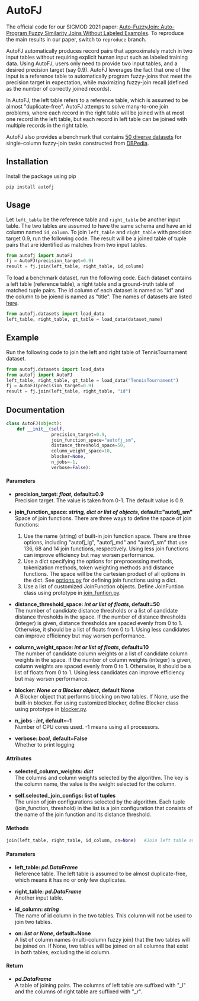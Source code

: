 # AutoFJ

The official code for our SIGMOD 2021 paper: [Auto-FuzzyJoin: Auto-Program Fuzzy Similarity Joins Without Labeled Examples](https://arxiv.org/abs/2103.04489). To reproduce the main results in our paper, switch to `reproduce` branch.

AutoFJ automatically produces record pairs that approximately match in two input
tables without requiring explicit human input such as labeled training data. Using AutoFJ, 
users only need to provide two input tables, and a desired precision target (say 0.9). 
AutoFJ leverages the fact that one of the input is a reference table to 
automatically program fuzzy-joins that meet the precision target in expectation, 
while maximizing fuzzy-join recall (defined as the number of correctly joined records).

In AutoFJ, the left table refers to a reference table, which is assumed to be almost "duplicate-free". AutoFJ attemps to solve many-to-one join problems, where each record in the right table will be joined with at most one record in the left table, but each record in left table can be joined with multiple records in the right table. 

AutoFJ also provides a benchmark that contains [50 diverse datasets](https://github.com/chu-data-lab/AutomaticFuzzyJoin/blob/master/src/autofj/50-single-column-datasets.md) for single-column fuzzy-join tasks constructed from [DBPedia](https://www.dbpedia.org). 

## Installation

Install the package using pip

```
pip install autofj
```

## Usage

Let `left_table` be the reference table and `right_table` be another input table. The two tables are assumed to have the same schema and have an id column named `id_column`. To join `left_table` and `right_table` with
precision target 0.9, run the following code. The result will be a joined table of tuple pairs that are identified as matches from two input tables.
```python
from autofj import AutoFJ
fj = AutoFJ(precision_target=0.9)
result = fj.join(left_table, right_table, id_column)
```

To load a benchmark dataset, run the following code. Each dataset contains a left table (reference table), a right table and a ground-truth table of matched tuple pairs. The id column of each dataset is named as "id" and the column to be joiend is named as "title". The names of datasets are listed [here](https://github.com/chu-data-lab/AutomaticFuzzyJoin/blob/master/src/autofj/50-single-column-datasets.md).
```python
from autofj.datasets import load_data
left_table, right_table, gt_table = load_data(dataset_name)
```
## Example
Run the following code to join the left and right table of TennisTournament dataset.
```python
from autofj.datasets import load_data
from autofj import AutoFJ
left_table, right_table, gt_table = load_data("TennisTournament")
fj = AutoFJ(precision_target=0.9)
result = fj.join(left_table, right_table, "id")
```

## Documentation
```python
class AutoFJ(object):
    def __init__(self,
                 precision_target=0.9,
                 join_function_space="autofj_sm",
                 distance_threshold_space=50,
                 column_weight_space=10,
                 blocker=None,
                 n_jobs=-1,
                 verbose=False):
```

#### Parameters
* **precision_target: *float*, default=0.9**<br />
    Precision target. The value is taken from 0-1. The default value is 0.9.

* **join_function_space: *string, dict or list of objects*, default="autofj_sm"**<br />
    Space of join functions. There are three ways to define the space of join functions:
    1. Use the name (string) of built-in join function space. There are three
    options, including "autofj_lg", "autofj_md" and "autofj_sm" that use
    136, 68 and 14 join functions, respectively. Using less join functions
    can improve efficiency but may worsen performance.
    2. Use a dict specifying the options for preprocessing methods,
    tokenization methods, token weighting methods and distance functions.
    The space will be the cartesian product of all options in the dict.
    See [options.py](https://github.com/chu-data-lab/AutomaticFuzzyJoin/blob/master/src/autofj/join_function_space/options.py) for defining join functions using
    a dict.
    3. Use a list of customized JoinFunction objects. Define JoinFuntion class using prototype in [join_funtion.py](https://github.com/chu-data-lab/AutomaticFuzzyJoin/blob/master/src/autofj/join_function_space/join_function/join_function.py).

* **distance_threshold_space: *int or list of floats*, default=50**<br />
    The number of candidate distance thresholds or a list of candidate
    distance thresholds in the space.  If the number of distance thresholds
    (integer) is given, distance thresholds are spaced evenly from 0 to 1.
    Otherwise, it should be a list of floats from 0 to 1. Using less candidates
    can improve efficiency but may worsen performance.

* **column_weight_space: *int or list of floats*, default=10**<br />
    The number of candidate column weights or a list of candidate
    column weights in the space. If the number of column weights
    (integer) is given, column weights are spaced evenly from 0 to 1.
    Otherwise, it should be a list of floats from 0 to 1. Using less candidates
    can improve efficiency but may worsen performance.


* **blocker: *None or a Blocker object*, default None**<br />
    A Blocker object that performs blocking on two tables. If None, use 
    the built-in blocker. For using customized blocker, define Blocker class using prototype in [blocker.py](https://github.com/chu-data-lab/AutomaticFuzzyJoin/blob/master/src/autofj/blocker/blocker.py).

* **n_jobs : *int*, default=-1**<br />
    Number of CPU cores used. -1 means using all processors.

* **verbose: *bool*, default=False**<br />
    Whether to print logging

#### Attributes
* **selected_column_weights: *dict***<br />
    The columns and column weights selected by the algorithm. The key is the 
    column name, the value is the weight selected for the column.

* **self.selected_join_configs: list of tuples**<br />
    The union of join configurations selected by the algorithm. Each tuple
    (join_function, threshold) in the list is a join configuration that 
    consists of the name of the join function and its distance threshold.
  
#### Methods
```python
join(left_table, right_table, id_column, on=None)   #Join left table and right table
```
#### Parameters
* **left_table: *pd.DataFrame***<br />
    Reference table. The left table is assumed to be almost duplicate-free, which means it has no or only few duplicates.

* **right_table: *pd.DataFrame***<br />
    Another input table.

* **id_column: *string***<br />
    The name of id column in the two tables. This column will not be 
    used to join two tables.

* **on: *list or None*, default=None**<br />
    A list of column names (multi-column fuzzy join) that the two tables
    will be joined on. If None, two tables will be joined on all columns
    that exist in both tables, excluding the id column.
  
#### Return
* ***pd.DataFrame***<br />
    A table of joining pairs. The columns of left table are
    suffixed with "_l" and the columns of right table are suffixed
    with "_r".